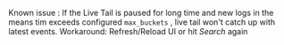 Known issue : If the Live Tail is paused for long time and new logs in the means tim exceeds configured `max_buckets` , live tail won't catch up with latest events. Workaround: Refresh/Reload UI or hit *Search* again